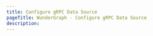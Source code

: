 ```yaml
---
title: Configure gRPC Data Source
pageTitle: WunderGraph - Configure gRPC Data Source
description:
---
```


